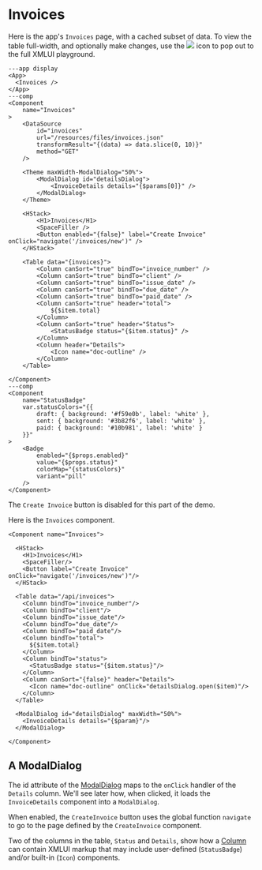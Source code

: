 # Invoices

Here is the app's `Invoices` page, with a cached subset of data. To view the table full-width, and optionally make changes, use the ![](/resources/pg-popout.svg) icon to pop out to the full XMLUI playground.


```xmlui-pg
---app display
<App>
  <Invoices />
</App>
---comp
<Component
    name="Invoices"
>
    <DataSource
        id="invoices"
        url="/resources/files/invoices.json"
        transformResult="{(data) => data.slice(0, 10)}"
        method="GET"
    />

    <Theme maxWidth-ModalDialog="50%">
        <ModalDialog id="detailsDialog">
            <InvoiceDetails details="{$params[0]}" />
        </ModalDialog>
    </Theme>

    <HStack>
        <H1>Invoices</H1>
        <SpaceFiller />
        <Button enabled="{false}" label="Create Invoice" onClick="navigate('/invoices/new')" />
    </HStack>

    <Table data="{invoices}">
        <Column canSort="true" bindTo="invoice_number" />
        <Column canSort="true" bindTo="client" />
        <Column canSort="true" bindTo="issue_date" />
        <Column canSort="true" bindTo="due_date" />
        <Column canSort="true" bindTo="paid_date" />
        <Column canSort="true" header="total">
            ${$item.total}
        </Column>
        <Column canSort="true" header="Status">
            <StatusBadge status="{$item.status}" />
        </Column>
        <Column header="Details">
            <Icon name="doc-outline" />
        </Column>
    </Table>

</Component>
---comp
<Component
    name="StatusBadge"
    var.statusColors="{{
        draft: { background: '#f59e0b', label: 'white' },
        sent: { background: '#3b82f6', label: 'white' },
        paid: { background: '#10b981', label: 'white' }
    }}"
>
    <Badge
        enabled="{$props.enabled}"
        value="{$props.status}"
        colorMap="{statusColors}"
        variant="pill"
    />
</Component>
```

The `Create Invoice` button is disabled for this part of the demo.

Here is the `Invoices` component.

```xmlui /detailsDialog/
<Component name="Invoices">

  <HStack>
    <H1>Invoices</H1>
    <SpaceFiller/>
    <Button label="Create Invoice" onClick="navigate('/invoices/new')"/>
  </HStack>

  <Table data="/api/invoices">
    <Column bindTo="invoice_number"/>
    <Column bindTo="client"/>
    <Column bindTo="issue_date"/>
    <Column bindTo="due_date"/>
    <Column bindTo="paid_date"/>
    <Column bindTo="total">
      ${$item.total}
    </Column>
    <Column bindTo="status">
      <StatusBadge status="{$item.status}"/>
    </Column>
    <Column canSort="{false}" header="Details">
      <Icon name="doc-outline" onClick="detailsDialog.open($item)"/>
    </Column>
  </Table>

  <ModalDialog id="detailsDialog" maxWidth="50%">
    <InvoiceDetails details="{$param}"/>
  </ModalDialog>

</Component>
```

## A ModalDialog

The id attribute of the [ModalDialog](/components/ModalDialog) maps to the `onClick` handler of the `Details` column. We'll see later how, when clicked, it loads the `InvoiceDetails` component into a `ModalDialog`.

When enabled, the `CreateInvoice` button uses the global function `navigate` to go to the page defined by the `CreateInvoice` component.

Two of the columns in the table, `Status` and `Details`, show how a [Column](/components/Column) can contain XMLUI markup that may include user-defined (`StatusBadge`) and/or built-in (`Icon`) components.


